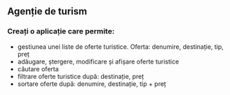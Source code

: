 ## Agenție de turism

### Creați o aplicație care permite:
- gestiunea unei liste de oferte turistice. Oferta: denumire, destinație, tip, preț
- adăugare, ștergere, modificare și afișare oferte turistice
- căutare oferta
- filtrare oferte turistice după: destinație, preț
- sortare oferte după: denumire, destinație, tip + preț
